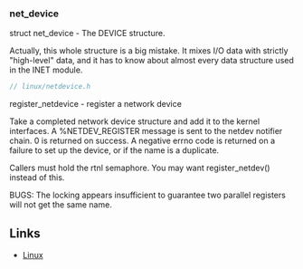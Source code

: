 

### net_device

struct net_device - The DEVICE structure.

Actually, this whole structure is a big mistake.  It mixes I/O data with strictly "high-level" data, and it has to know about almost every data structure used in the INET module.


```c
// linux/netdevice.h

```


register_netdevice	- register a network device


Take a completed network device structure and add it to the kernel interfaces. 
A %NETDEV_REGISTER message is sent to the netdev notifier chain. 0 is returned on success. A negative errno code is returned on a failure to set up the device, or if the name is a duplicate.

Callers must hold the rtnl semaphore. You may want register_netdev() instead of this.

BUGS:
The locking appears insufficient to guarantee two parallel registers will not get the same name.
















## Links

- [Linux](/docs/CS/OS/Linux/Linux.md)






